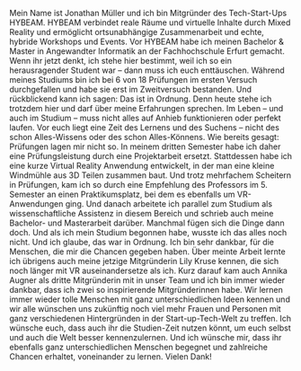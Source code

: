Mein Name ist Jonathan Müller und ich bin Mitgründer des Tech-Start-Ups HYBEAM. HYBEAM verbindet reale Räume und virtuelle Inhalte durch Mixed Reality und ermöglicht ortsunabhängige Zusammenarbeit und echte, hybride Workshops und Events.
Vor HYBEAM habe ich meinen Bachelor & Master in Angewandter Informatik an der Fachhochschule Erfurt gemacht.
Wenn ihr jetzt denkt, ich stehe hier bestimmt, weil ich so ein herausragender Student war – dann muss ich euch enttäuschen.
Während meines Studiums bin ich bei 6 von 18 Prüfungen im ersten Versuch durchgefallen und habe sie erst im Zweitversuch bestanden. Und rückblickend kann ich sagen: Das ist in Ordnung.
Denn heute stehe ich trotzdem hier und darf über meine Erfahrungen sprechen.
Im Leben – und auch im Studium – muss nicht alles auf Anhieb funktionieren oder perfekt laufen. Vor euch liegt eine Zeit des Lernens und des Suchens – nicht des schon Alles-Wissens oder des schon Alles-Könnens.
Wie bereits gesagt: Prüfungen lagen mir nicht so. In meinem dritten Semester habe ich daher eine Prüfungsleistung durch eine Projektarbeit ersetzt. Stattdessen habe ich eine kurze Virtual Reality Anwendung entwickelt, in der man eine kleine Windmühle aus 3D Teilen zusammen baut.
Und trotz mehrfachem Scheitern in Prüfungen, kam ich so durch eine Empfehlung des Professors im 5. Semester an einen Praktikumsplatz, bei dem es ebenfalls um VR-Anwendungen ging. Und danach arbeitete ich parallel zum Studium als wissenschaftliche Assistenz in diesem Bereich und schrieb auch meine Bachelor- und Masterarbeit darüber. Manchmal fügen sich die Dinge dann doch. Und als ich mein Studium begonnen habe, wusste ich das alles noch nicht. Und ich glaube, das war in Ordnung.
Ich bin sehr dankbar, für die Menschen, die mir die Chancen gegeben haben.
Über meinte Arbeit lernte ich übrigens auch meine jetzige Mitgründerin Lily Kruse kennen, die sich noch länger mit VR auseinandersetze als ich. Kurz darauf kam auch Annika Augner als dritte Mitgründerin mit in unser Team und ich bin immer wieder dankbar, dass ich zwei so inspirierende Mitgründerinnen habe. Wir lernen immer wieder tolle Menschen mit ganz unterschiedlichen Ideen kennen und wir alle wünschen uns zukünftig noch viel mehr Frauen und Personen mit ganz verschiedenen Hintergründen in der Start-up-Tech-Welt zu treffen.
Ich wünsche euch, dass auch ihr die Studien-Zeit nutzen könnt, um euch selbst und auch die Welt besser kennenzulernen. Und ich wünsche mir, dass ihr ebenfalls ganz unterschiedlichen Menschen begegnet und zahlreiche Chancen erhaltet, voneinander zu lernen.
Vielen Dank!
